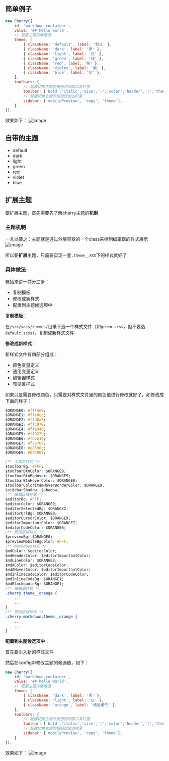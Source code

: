 ## 简单例子
``` javascript
new Cherry({
    id: 'markdown-container', 
    value: '## hello world', 
    // 配置主题的候选值
    theme: [
        { className: 'default', label: '默认' },
        { className: 'dark', label: '黑' },
        { className: 'light', label: '白' },
        { className: 'green', label: '绿' },
        { className: 'red', label: '粉' },
        { className: 'violet', label: '紫' },
        { className: 'blue', label: '蓝' },
    ],
    toolbars: {
        // 配置切换主题的按钮到顶部工具栏里
        toolbar: ['bold','italic','size','|','color','header','|','theme'],
        // 配置切换主题的按钮到侧边栏里
        sidebar: ['mobilePreview', 'copy', 'theme'],
    }
});
```

效果如下：
![image](https://github.com/Tencent/cherry-markdown/assets/998441/d1083c99-cb68-4486-bbf3-db54ce835005)


## 自带的主题
- default 
- dark 
- light 
- green 
- red 
- violet 
- blue 

## 扩展主题

要扩展主题，首先需要先了解cherry主题的**机制**

### 主题机制

一言以蔽之：主题就是通过外层容器的一个class来控制编辑器的样式展示
![image](https://github.com/Tencent/cherry-markdown/assets/998441/9c4a7457-ddd7-4130-892c-fd9fd2736bf1)


所以要**扩展**主题，只需要实现一套`.theme__XXX`下的样式就好了

### 具体做法

概括来讲一共分三步：
- 复制模板
- 修改成新样式
- 配置到主题候选项中


**复制模板**：

在`/src/sass/themes/`目录下选一个样式文件（如`green.scss`，但不要选`default.scss`），复制成新样式文件


**修改成新样式**：

新样式文件有四部分组成：
- 颜色变量定义
- 通用变量定义
- 编辑器样式
- 预览区样式

如果只是需要修改颜色，只需要对样式文件里的颜色值进行修改就好了，如修改成下面的样子：
```css
$ORANGE0: #fff4e6;
$ORANGE1: #ffe8cc;
$ORANGE2: #ffd8a8;
$ORANGE3: #ffc078;
$ORANGE4: #ffa94d;
$ORANGE5: #ff922b;
$ORANGE6: #fd7e14;
$ORANGE7: #f76707;
$ORANGE8: #e8590c;
$ORANGE9: #d9480f;

/** 工具栏样式 */
$toolbarBg: #FFF;
$toolbarBtnColor: $ORANGE9;
$toolbarBtnBgHover: $ORANGE5;
$toolbarBtnHoverColor: $ORANGE0;
$toolbarColorItemHoverBorderColor: $ORANGE9;
$sidebarShadow: $shadow;
/** 编辑区域样式 */
$editorBg: #FFF;
$editorColor: $ORANGE9;
$editorSelectedBg: $ORANGE2;
$editorUrlBg: $ORANGE0;
$editorCursorColor: $ORANGE9;
$editorImportantColor: $ORANGE7;
$editorCodeColor: $ORANGE6;
/** 预览区域样式 */
$previewBg: $ORANGE0;
$previewMobileBgColor: #FFF;
/** markdown样式 */
$mdColor: $editorColor;
$mdHeaderColor: $editorImportantColor;
$mdLineColor: $ORANGE8;
$mdAColor: $editorCodeColor;
$mdAHoverColor: $editorImportantColor;
$mdInlineCodeColor: $editorCodeColor;
$mdInlineCodeBg: $ORANGE1;
$mdBlockquoteBg: $ORANGE1;
/** 编辑器样式 */
.cherry.theme__orange {
    ...
    ...
}
/** 预览区域样式 */
.cherry-markdown.theme__orange {
    ...
    ...
}
```

**配置到主题候选项中**：

首先要引入新的样式文件

然后在config中修改主题的候选值，如下：
```javascript
new Cherry({
    id: 'markdown-container', 
    value: '## hello world', 
    // 配置主题的候选值
    theme: [
        { className: 'dark', label: '黑' },
        { className: 'light', label: '白' },
        { className: 'orange', label: '橘里橘气' },
    ],
    toolbars: {
        // 配置切换主题的按钮到顶部工具栏里
        toolbar: ['bold','italic','size','|','color','header','|','theme'],
        // 配置切换主题的按钮到侧边栏里
        sidebar: ['mobilePreview', 'copy', 'theme'],
    }
});
```

效果如下：
![image](https://github.com/Tencent/cherry-markdown/assets/998441/9c7036d9-61be-44e7-b829-0e524725c263)
